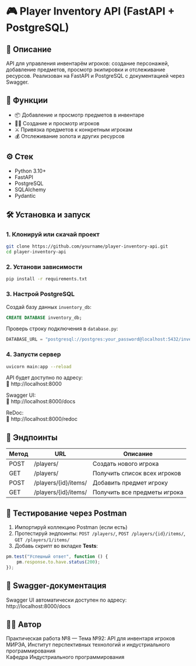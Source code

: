 # 🎮 Player Inventory API (FastAPI + PostgreSQL)

## 📌 Описание

API для управления инвентарём игроков: создание персонажей, добавление предметов, просмотр экипировки и отслеживание ресурсов. Реализован на FastAPI и PostgreSQL с документацией через Swagger.

## 🚀 Функции

- 📦 Добавление и просмотр предметов в инвентаре
- 🧙‍♂️ Создание и просмотр игроков
- ⚔ Привязка предметов к конкретным игрокам
- 💰 Отслеживание золота и других ресурсов

## ⚙️ Стек

- Python 3.10+
- FastAPI
- PostgreSQL
- SQLAlchemy
- Pydantic

## 🛠 Установка и запуск

### 1. Клонируй или скачай проект

```bash
git clone https://github.com/yourname/player-inventory-api.git
cd player-inventory-api
```

### 2. Установи зависимости

```bash
pip install -r requirements.txt
```

### 3. Настрой PostgreSQL

Создай базу данных `inventory_db`:

```sql
CREATE DATABASE inventory_db;
```

Проверь строку подключения в `database.py`:

```python
DATABASE_URL = "postgresql://postgres:your_password@localhost:5432/inventory_db"
```

### 4. Запусти сервер

```bash
uvicorn main:app --reload
```

API будет доступно по адресу:  
📎 http://localhost:8000

Swagger UI:  
📎 http://localhost:8000/docs

ReDoc:  
📎 http://localhost:8000/redoc

## 🔗 Эндпоинты

| Метод | URL                                | Описание                       |
|-------|-------------------------------------|--------------------------------|
| POST  | /players/                          | Создать нового игрока          |
| GET   | /players/                          | Получить список всех игроков   |
| POST  | /players/{id}/items/               | Добавить предмет игроку        |
| GET   | /players/{id}/items/               | Получить все предметы игрока   |

## 🧪 Тестирование через Postman

1. Импортируй коллекцию Postman (если есть)
2. Протестируй эндпоинты: `POST /players/`, `POST /players/{id}/items/`, `GET /players/1/items/`
3. Добавь скрипт во вкладке **Tests**:

```javascript
pm.test("Успешный ответ", function () {
    pm.response.to.have.status(200);
});
```

## 📄 Swagger-документация

Swagger UI автоматически доступен по адресу:  
http://localhost:8000/docs

## 👨‍💻 Автор

Практическая работа №8 — Тема №92: API для инвентаря игроков  
МИРЭА, Институт перспективных технологий и индустриального программирования  
Кафедра Индустриального программирования